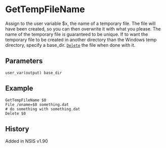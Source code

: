 # GetTempFileName

Assign to the user variable $x, the name of a temporary file. The file will have been created, so you can then overwrite it with what you please. The name of the temporary file is guaranteed to be unique. If to want the temporary file to be created in another directory than the Windows temp directory, specify a base_dir. [`Delete`][1] the file when done with it.

## Parameters

    user_var(output) base_dir

## Example

    GetTempFileName $0
    File /oname=$0 something.dat
    # do something with something.dat
    Delete $0

## History

Added in NSIS v1.90

[1]: Delete.md
